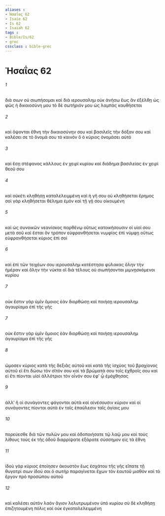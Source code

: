 ```yaml
---
aliases : 
- Ἠσαΐας 62
- Isaïe 62
- Is 62
- Isaiah 62
tags : 
- Bible/Is/62
- grec
cssclass : bible-grec
---
```


# Ἠσαΐας 62

###### 1
διὰ σιων οὐ σιωπήσομαι καὶ διὰ ιερουσαλημ οὐκ ἀνήσω ἕως ἂν ἐξέλθῃ ὡς φῶς ἡ δικαιοσύνη μου τὸ δὲ σωτήριόν μου ὡς λαμπὰς καυθήσεται
###### 2
καὶ ὄψονται ἔθνη τὴν δικαιοσύνην σου καὶ βασιλεῖς τὴν δόξαν σου καὶ καλέσει σε τὸ ὄνομά σου τὸ καινόν ὃ ὁ κύριος ὀνομάσει αὐτό
###### 3
καὶ ἔσῃ στέφανος κάλλους ἐν χειρὶ κυρίου καὶ διάδημα βασιλείας ἐν χειρὶ θεοῦ σου
###### 4
καὶ οὐκέτι κληθήσῃ καταλελειμμένη καὶ ἡ γῆ σου οὐ κληθήσεται ἔρημος σοὶ γὰρ κληθήσεται θέλημα ἐμόν καὶ τῇ γῇ σου οἰκουμένη
###### 5
καὶ ὡς συνοικῶν νεανίσκος παρθένῳ οὕτως κατοικήσουσιν οἱ υἱοί σου μετὰ σοῦ καὶ ἔσται ὃν τρόπον εὐφρανθήσεται νυμφίος ἐπὶ νύμφῃ οὕτως εὐφρανθήσεται κύριος ἐπὶ σοί
###### 6
καὶ ἐπὶ τῶν τειχέων σου ιερουσαλημ κατέστησα φύλακας ὅλην τὴν ἡμέραν καὶ ὅλην τὴν νύκτα οἳ διὰ τέλους οὐ σιωπήσονται μιμνῃσκόμενοι κυρίου
###### 7
οὐκ ἔστιν γὰρ ὑμῖν ὅμοιος ἐὰν διορθώσῃ καὶ ποιήσῃ ιερουσαλημ ἀγαυρίαμα ἐπὶ τῆς γῆς
###### 7
οὐκ ἔστιν γὰρ ὑμῖν ὅμοιος ἐὰν διορθώσῃ καὶ ποιήσῃ ιερουσαλημ ἀγαυρίαμα ἐπὶ τῆς γῆς
###### 8
ὤμοσεν κύριος κατὰ τῆς δεξιᾶς αὐτοῦ καὶ κατὰ τῆς ἰσχύος τοῦ βραχίονος αὐτοῦ εἰ ἔτι δώσω τὸν σῖτόν σου καὶ τὰ βρώματά σου τοῖς ἐχθροῖς σου καὶ εἰ ἔτι πίονται υἱοὶ ἀλλότριοι τὸν οἶνόν σου ἐφ' ᾧ ἐμόχθησας
###### 9
ἀλλ' ἢ οἱ συνάγοντες φάγονται αὐτὰ καὶ αἰνέσουσιν κύριον καὶ οἱ συνάγοντες πίονται αὐτὰ ἐν ταῖς ἐπαύλεσιν ταῖς ἁγίαις μου
###### 10
πορεύεσθε διὰ τῶν πυλῶν μου καὶ ὁδοποιήσατε τῷ λαῷ μου καὶ τοὺς λίθους τοὺς ἐκ τῆς ὁδοῦ διαρρίψατε ἐξάρατε σύσσημον εἰς τὰ ἔθνη
###### 11
ἰδοὺ γὰρ κύριος ἐποίησεν ἀκουστὸν ἕως ἐσχάτου τῆς γῆς εἴπατε τῇ θυγατρὶ σιων ἰδού σοι ὁ σωτὴρ παραγίνεται ἔχων τὸν ἑαυτοῦ μισθὸν καὶ τὸ ἔργον πρὸ προσώπου αὐτοῦ
###### 12
καὶ καλέσει αὐτὸν λαὸν ἅγιον λελυτρωμένον ὑπὸ κυρίου σὺ δὲ κληθήσῃ ἐπιζητουμένη πόλις καὶ οὐκ ἐγκαταλελειμμένη
